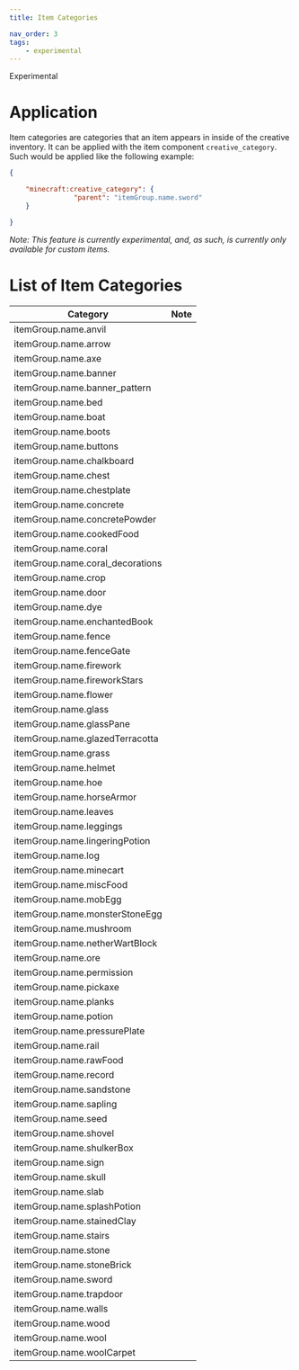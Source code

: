 ```yaml
---
title: Item Categories

nav_order: 3
tags:
    - experimental
---
```


<Label color="yellow">Experimental</Label>

# Application

Item categories are categories that an item appears in inside of the creative inventory. It can be applied with the item component `creative_category`. Such would be applied like the following example:

```json
{

    "minecraft:creative_category": {
                "parent": "itemGroup.name.sword"
    }

}
```
*Note: This feature is currently experimental, and, as such, is currently only available for custom items.*

# List of Item Categories

| Category                         | Note |
| -------------------------------- | ---- |
| itemGroup.name.anvil             |      |
| itemGroup.name.arrow             |      |
| itemGroup.name.axe               |      |
| itemGroup.name.banner            |      |
| itemGroup.name.banner_pattern    |      |
| itemGroup.name.bed               |      |
| itemGroup.name.boat              |      |
| itemGroup.name.boots             |      |
| itemGroup.name.buttons           |      |
| itemGroup.name.chalkboard        |      |
| itemGroup.name.chest             |      |
| itemGroup.name.chestplate        |      |
| itemGroup.name.concrete          |      |
| itemGroup.name.concretePowder    |      |
| itemGroup.name.cookedFood        |      |
| itemGroup.name.coral             |      |
| itemGroup.name.coral_decorations |      |
| itemGroup.name.crop              |      |
| itemGroup.name.door              |      |
| itemGroup.name.dye               |      |
| itemGroup.name.enchantedBook     |      |
| itemGroup.name.fence             |      |
| itemGroup.name.fenceGate         |      |
| itemGroup.name.firework          |      |
| itemGroup.name.fireworkStars     |      |
| itemGroup.name.flower            |      |
| itemGroup.name.glass             |      |
| itemGroup.name.glassPane         |      |
| itemGroup.name.glazedTerracotta  |      |
| itemGroup.name.grass             |      |
| itemGroup.name.helmet            |      |
| itemGroup.name.hoe               |      |
| itemGroup.name.horseArmor        |      |
| itemGroup.name.leaves            |      |
| itemGroup.name.leggings          |      |
| itemGroup.name.lingeringPotion   |      |
| itemGroup.name.log               |      |
| itemGroup.name.minecart          |      |
| itemGroup.name.miscFood          |      |
| itemGroup.name.mobEgg            |      |
| itemGroup.name.monsterStoneEgg   |      |
| itemGroup.name.mushroom          |      |
| itemGroup.name.netherWartBlock   |      |
| itemGroup.name.ore               |      |
| itemGroup.name.permission        |      |
| itemGroup.name.pickaxe           |      |
| itemGroup.name.planks            |      |
| itemGroup.name.potion            |      |
| itemGroup.name.pressurePlate     |      |
| itemGroup.name.rail              |      |
| itemGroup.name.rawFood           |      |
| itemGroup.name.record            |      |
| itemGroup.name.sandstone         |      |
| itemGroup.name.sapling           |      |
| itemGroup.name.seed              |      |
| itemGroup.name.shovel            |      |
| itemGroup.name.shulkerBox        |      |
| itemGroup.name.sign              |      |
| itemGroup.name.skull             |      |
| itemGroup.name.slab              |      |
| itemGroup.name.splashPotion      |      |
| itemGroup.name.stainedClay       |      |
| itemGroup.name.stairs            |      |
| itemGroup.name.stone             |      |
| itemGroup.name.stoneBrick        |      |
| itemGroup.name.sword             |      |
| itemGroup.name.trapdoor          |      |
| itemGroup.name.walls             |      |
| itemGroup.name.wood              |      |
| itemGroup.name.wool              |      |
| itemGroup.name.woolCarpet        |      |
